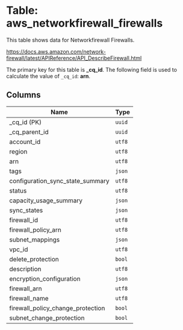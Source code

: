# Table: aws_networkfirewall_firewalls

This table shows data for Networkfirewall Firewalls.

https://docs.aws.amazon.com/network-firewall/latest/APIReference/API_DescribeFirewall.html

The primary key for this table is **_cq_id**.
The following field is used to calculate the value of `_cq_id`: **arn**.

## Columns

| Name          | Type          |
| ------------- | ------------- |
|_cq_id (PK)|`uuid`|
|_cq_parent_id|`uuid`|
|account_id|`utf8`|
|region|`utf8`|
|arn|`utf8`|
|tags|`json`|
|configuration_sync_state_summary|`utf8`|
|status|`utf8`|
|capacity_usage_summary|`json`|
|sync_states|`json`|
|firewall_id|`utf8`|
|firewall_policy_arn|`utf8`|
|subnet_mappings|`json`|
|vpc_id|`utf8`|
|delete_protection|`bool`|
|description|`utf8`|
|encryption_configuration|`json`|
|firewall_arn|`utf8`|
|firewall_name|`utf8`|
|firewall_policy_change_protection|`bool`|
|subnet_change_protection|`bool`|